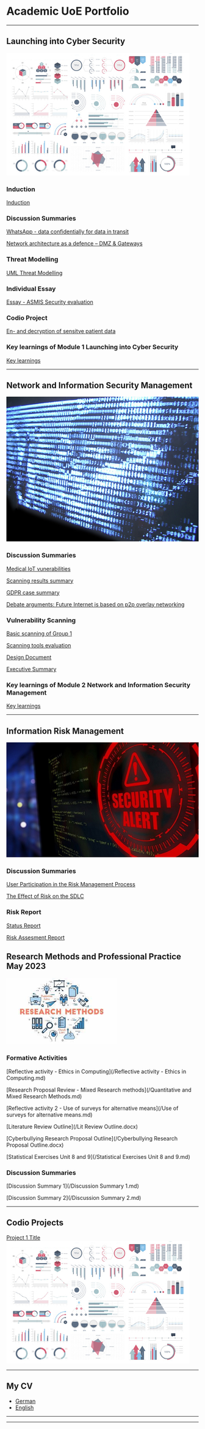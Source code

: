 # Academic UoE Portfolio

---


## Launching into Cyber Security 
<img src="images/dummy_thumbnail.jpg?raw=true"/>


### Induction 
[Induction](/Induction.md)

### Discussion Summaries
[WhatsApp - data confidentially for data in transit](/Unit1.md)

[Network architecture as a defence – DMZ & Gateways](/Unit2.md)

### Threat Modelling
[UML Threat Modelling](/UML.md)

### Individual  Essay
[Essay - ASMIS Security evaluation](/essay.md)

### Codio Project
[En- and decryption of sensitve patient data](/Codio.md)

### Key learnings of Module 1 Launching into Cyber Security 
[Key learnings](/module1.md)

---
## Network and Information Security Management
<img src="images/digital.jpg?raw=true"/>

### Discussion Summaries
[Medical IoT vunerabilities](/medical.md)

[Scanning results summary](/scanningsum.md)

[GDPR case summary](/GDPR.md)

[Debate arguments: Future Internet is based on p2p overlay networking](/debate.md)

### Vulnerability Scanning
[Basic scanning of Group 1](/scangroup.md)

[Scanning tools evaluation](/scantool.md)

[Design Document](/Designdoc.md)

[Executive Summary](exec/Exec.md)

### Key learnings of Module 2 Network and Information Security Management

[Key learnings](/module2.md)




---
## Information Risk Management
<img src="images/security-g0cc89ea1f_1920.jpg"/>


### Discussion Summaries
[User Participation in the Risk Management Process](/sample_page)

[The Effect of Risk on the SDLC](/sample_page)

### Risk Report
[Status Report](/sample_page)

[Risk Assesment Report](/sample_page)

## Research Methods and Professional Practice May 2023
<img src="images/Research.jpg"/>

### Formative Activities

[Reflective activity - Ethics in Computing](/Reflective activity - Ethics in Computing.md)

[Research Proposal Review - Mixed Research methods](/Quantitative and Mixed Research Methods.md)

[Reflective activity 2 - Use of surveys for alternative means](/Use of surveys for alternative means.md)

[Literature Review Outline](/Lit Review Outline.docx)

[Cyberbullying Research Proposal Outline](/Cyberbullying Research Proposal Outline.docx)

[Statistical Exercises Unit 8 and 9](/Statistical Exercises Unit 8 and 9.md)

### Discussion Summaries
[Discussion Summary 1](/Discussion Summary 1.md)

[Discussion Summary 2](/Discussion Summary 2.md)

---
## Codio Projects 

[Project 1 Title](/sample_page)
<img src="images/dummy_thumbnail.jpg?raw=true"/>

          
---

## My CV  

- [German](/pdf/CV_Linhoff.pdf)
- [English](/pdf/CV_Linhoff.pdf)

---




---

